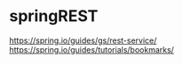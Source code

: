 # springREST

https://spring.io/guides/gs/rest-service/
https://spring.io/guides/tutorials/bookmarks/
